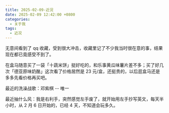 ```yaml
---
title: 2025-02-09-近況
date: 2025-02-09 12:42:00 +0800
categories:
  - 关于我
tags:
  - 近况
---
```

无意间看到了 qq 收藏，受到很大冲击，收藏里记了不少我当时很在意的事，结果现在都已竟感受不到了。

在盒马随意买了一袋「十蔬米饼」挺好吃的，和乐事黄瓜味薯片差不多；买了好几次「德亚原味奶酪」这次看了价格居然是 23 元/盒，还挺贵的，以后逛盒马还是多多先看价格再买吧。

最近的洗澡战歌：邓紫棋 -- 唯一

最近抽什么风：我是右利手，突然感觉左手废了，就开始用左手抄写英文，每天半小时，从 2 月 6 日开始的，已经 4 天，不知道会玩多久。
